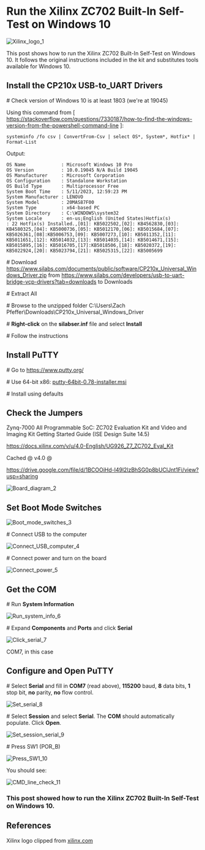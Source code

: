 # Run the Xilinx ZC702 Built-In Self-Test on Windows 10

![Xilinx_logo_1](Xilinx_logo_1.png)

This post shows how to run the Xilinx ZC702 Built-In Self-Test on Windows 10. It follows the original instructions included in the kit and substitutes tools available for Windows 10.

## Install the CP210x USB-to\_UART Drivers

\# Check version of Windows 10 is at least 1803 (we're at 19045)

Using this command from [ https://stackoverflow.com/questions/7330187/how-to-find-the-windows-version-from-the-powershell-command-line ]:

```
systeminfo /fo csv | ConvertFrom-Csv | select OS*, System*, Hotfix* | Format-List
```

Output:

```
OS Name             : Microsoft Windows 10 Pro
OS Version          : 10.0.19045 N/A Build 19045
OS Manufacturer     : Microsoft Corporation
OS Configuration    : Standalone Workstation
OS Build Type       : Multiprocessor Free
System Boot Time    : 5/11/2023, 12:59:23 PM
System Manufacturer : LENOVO
System Model        : 20MAS87F00
System Type         : x64-based PC
System Directory    : C:\WINDOWS\system32
System Locale       : en-us;English (United States)Hotfix(s)           : 22 Hotfix(s) Installed.,[01]: KB5022502,[02]: KB4562830,[03]: KB4580325,[04]: KB5000736,[05]: KB5012170,[06]: KB5015684,[07]: KB5026361,[08]:KB5006753,[09]: KB5007273,[10]: KB5011352,[11]: KB5011651,[12]: KB5014032,[13]: KB5014035,[14]: KB5014671,[15]: KB5015895,[16]: KB5016705,[17]:KB5018506,[18]: KB5020372,[19]: KB5022924,[20]: KB5023794,[21]: KB5025315,[22]: KB5005699
```

\# Download https://www.silabs.com/documents/public/software/CP210x_Universal_Windows_Driver.zip from https://www.silabs.com/developers/usb-to-uart-bridge-vcp-drivers?tab=downloads to Downloads

\# Extract All

\# Browse to the unzipped folder C:\\Users\\Zach Pfeffer\\Downloads\\CP210x\_Universal\_Windows\_Driver

\# **Right-click** on the **silabser.inf** file and select **Install**

\# Follow the instructions

## Install PuTTY

\# Go to https://www.putty.org/ 

\# Use 64-bit x86: [putty-64bit-0.78-installer.msi](https://the.earth.li/~sgtatham/putty/latest/w64/putty-64bit-0.78-installer.msi)

\# Install using defaults

## Check the Jumpers

Zynq-7000 All Programmable SoC: ZC702 Evaluation Kit and Video and Imaging Kit Getting Started Guide (ISE Design Suite 14.5)

https://docs.xilinx.com/v/u/4.0-English/UG926_Z7_ZC702_Eval_Kit 

Cached @ v4.0 @

https://drive.google.com/file/d/1BCOOiHd-l49l2lzBhSG0p8bUClJnt1Fi/view?usp=sharing 

![Board_diagram_2](Board_diagram_2.png)

## Set Boot Mode Switches

![Boot_mode_switches_3](Boot_mode_switches_3.png)

\# Connect USB to the computer

![Connect_USB_computer_4](Connect_USB_computer_4.png)

\# Connect power and turn on the board

![Connect_power_5](Connect_power_5.png)

## Get the COM #

\# Run **System Information**

![Run_system_info_6](Run_system_info_6.png)

\# Expand **Components** and **Ports** and click **Serial**

![Click_serial_7](Click_serial_7.png)

COM7, in this case

## Configure and Open PuTTY

\# Select **Serial** and fill in **COM7** (read above), **115200** baud, **8** data bits, **1** stop bit, **no** parity, **no** flow control.

![Set_serial_8](Set_serial_8.png)

\# Select **Session** and select **Serial**. The **COM** should automatically populate. Click **Open**.

![Set_session_serial_9](Set_session_serial_9.png)

\# Press SW1 (POR\_B)

![Press_SW1_10](Press_SW1_10.png)

You should see:

![CMD_line_check_11](CMD_line_check_11.png)

### This post showed how to run the Xilinx ZC702 Built-In Self-Test on Windows 10.

## References

Xilinx logo clipped from [xilinx.com](http://xilinx.com/)